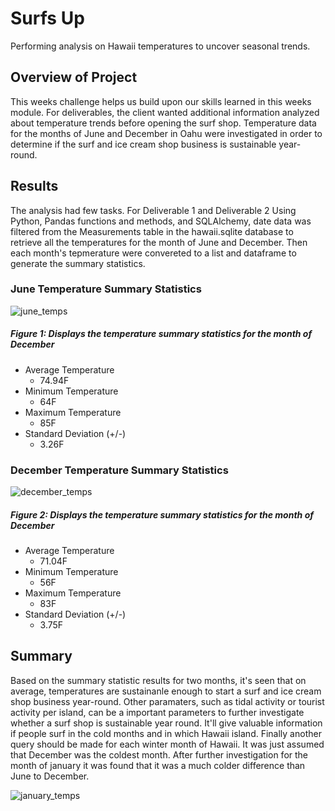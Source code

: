 # Surfs Up
Performing analysis on Hawaii temperatures to uncover seasonal trends.
## Overview of Project
This weeks challenge helps us build upon our skills learned in this weeks module. For deliverables, the client wanted additional information analyzed about temperature trends before opening the surf shop. Temperature data for the months of June and December in Oahu were investigated in order to determine if the surf and ice cream shop business is sustainable year-round.

## Results
The analysis had few tasks. For Deliverable 1 and Deliverable 2 Using Python, Pandas functions and methods, and SQLAlchemy, date data was filtered from the Measurements table in the hawaii.sqlite database to retrieve all the temperatures for the month of June and December. Then each month's tepmerature were convereted to a list and dataframe to generate the summary statistics.

### June Temperature Summary Statistics
![june_temps](https://user-images.githubusercontent.com/107658895/184564290-11f934c2-86f1-44c6-9b69-5bc9eec5b2f8.png)
##### Figure 1: Displays the temperature summary statistics for the month of December
* Average Temperature
  * 74.94F
* Minimum Temperature 
  * 64F
* Maximum Temperature
  * 85F
* Standard Deviation (+/-)
  * 3.26F


### December Temperature Summary Statistics
![december_temps](https://user-images.githubusercontent.com/107658895/184564409-3733e5e9-ecc5-42b7-9dbc-f189a45bd505.png)
##### Figure 2: Displays the temperature summary statistics for the month of December
* Average Temperature
  * 71.04F
* Minimum Temperature 
  * 56F
* Maximum Temperature
  * 83F
* Standard Deviation (+/-)
  * 3.75F


## Summary
Based on the summary statistic results for two months, it's seen that on average, temperatures are sustainanle enough to start a surf and ice cream shop business year-round. Other paramaters, such as tidal activity or tourist activity per island, can be a important parameters to further investigate whether a surf shop is sustainable year round. It'll give valuable information if people surf in the cold months and in which Hawaii island. Finally another query should be made for each winter month of Hawaii. It was just assumed that December was the coldest month. After further investigation for the month of january it was found that it was a much colder difference than June to December.

![january_temps](https://user-images.githubusercontent.com/107658895/184568211-cb3e7270-00d1-400e-b9c6-d3a3aa80124d.png)
